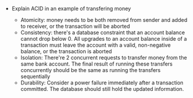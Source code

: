 - Explain ACID in an example of transfering money

  - Atomicity: money needs to be both removed from sender and added to receiver, or the transaction will be aborted
  - Consistency: there's a database constraint that an account balance cannot drop below 0. All upgrades to an account balance inside of a transaction must leave the account with a valid, non-negative balance, or the transaction is aborted
  - Isolation: There're 2 concurrent requests to transfer money from the same bank account. The final result of running these transfers concurrently should be the same as running the transfers sequentially
  - Durability: Consider a power failure immediately after a transaction committed. The database should still hold the updated information.
